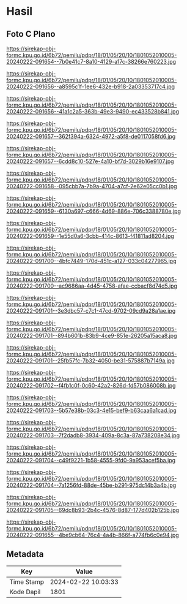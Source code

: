 # Hasil

## Foto C Plano

https://sirekap-obj-formc.kpu.go.id/6b72/pemilu/pdpr/18/01/05/20/10/1801052010005-20240222-091654--7b0e41c7-8a10-4129-a17c-38266e760223.jpg

https://sirekap-obj-formc.kpu.go.id/6b72/pemilu/pdpr/18/01/05/20/10/1801052010005-20240222-091656--a8595c1f-1ee6-432e-b918-2a03353717c4.jpg

https://sirekap-obj-formc.kpu.go.id/6b72/pemilu/pdpr/18/01/05/20/10/1801052010005-20240222-091656--41a1c2a5-363b-49e3-9490-ec433528b841.jpg

https://sirekap-obj-formc.kpu.go.id/6b72/pemilu/pdpr/18/01/05/20/10/1801052010005-20240222-091657--362f394a-6324-4972-a5f8-de0117058fd6.jpg

https://sirekap-obj-formc.kpu.go.id/6b72/pemilu/pdpr/18/01/05/20/10/1801052010005-20240222-091657--6cdd8c10-527e-4a10-bf7d-3029b16e9107.jpg

https://sirekap-obj-formc.kpu.go.id/6b72/pemilu/pdpr/18/01/05/20/10/1801052010005-20240222-091658--095cbb7a-7b9a-4704-a7cf-2e62e05cc0b1.jpg

https://sirekap-obj-formc.kpu.go.id/6b72/pemilu/pdpr/18/01/05/20/10/1801052010005-20240222-091659--6130a697-c666-4d69-886e-706c3388780e.jpg

https://sirekap-obj-formc.kpu.go.id/6b72/pemilu/pdpr/18/01/05/20/10/1801052010005-20240222-091659--1e55d0a6-3cbb-414c-8613-f41811ad8204.jpg

https://sirekap-obj-formc.kpu.go.id/6b72/pemilu/pdpr/18/01/05/20/10/1801052010005-20240222-091700--4bfc7449-170d-451c-a127-033c04277965.jpg

https://sirekap-obj-formc.kpu.go.id/6b72/pemilu/pdpr/18/01/05/20/10/1801052010005-20240222-091700--ac9686aa-4d45-4758-afae-ccbacf8d74d5.jpg

https://sirekap-obj-formc.kpu.go.id/6b72/pemilu/pdpr/18/01/05/20/10/1801052010005-20240222-091701--3e3dbc57-c7c1-47cd-9702-09cd9a28a1ae.jpg

https://sirekap-obj-formc.kpu.go.id/6b72/pemilu/pdpr/18/01/05/20/10/1801052010005-20240222-091701--894b601b-83b9-4ce9-851e-26205a15aca8.jpg

https://sirekap-obj-formc.kpu.go.id/6b72/pemilu/pdpr/18/01/05/20/10/1801052010005-20240222-091701--25fb57fc-7b32-4050-be31-575887b7149a.jpg

https://sirekap-obj-formc.kpu.go.id/6b72/pemilu/pdpr/18/01/05/20/10/1801052010005-20240222-091702--f4fb1c0f-0c60-42a2-826d-fd57b086008b.jpg

https://sirekap-obj-formc.kpu.go.id/6b72/pemilu/pdpr/18/01/05/20/10/1801052010005-20240222-091703--5b57e38b-03c3-4e15-bef9-b63caa6a1cad.jpg

https://sirekap-obj-formc.kpu.go.id/6b72/pemilu/pdpr/18/01/05/20/10/1801052010005-20240222-091703--7f2dadb8-3934-409a-8c3a-87a738208e34.jpg

https://sirekap-obj-formc.kpu.go.id/6b72/pemilu/pdpr/18/01/05/20/10/1801052010005-20240222-091704--c49f9221-1b58-4555-9fd0-9a953acef5ba.jpg

https://sirekap-obj-formc.kpu.go.id/6b72/pemilu/pdpr/18/01/05/20/10/1801052010005-20240222-091704--7a1256fd-88de-45be-b291-975dc14b3a4b.jpg

https://sirekap-obj-formc.kpu.go.id/6b72/pemilu/pdpr/18/01/05/20/10/1801052010005-20240222-091705--69dc8b93-2b4c-4576-8d87-177d402b125b.jpg

https://sirekap-obj-formc.kpu.go.id/6b72/pemilu/pdpr/18/01/05/20/10/1801052010005-20240222-091655--4be9cb64-76c4-4a4b-866f-a774fb6c0e94.jpg


## Metadata

| Key        | Value               |
| ---------- | ------------------- |
| Time Stamp | 2024-02-22 10:03:33 |
| Kode Dapil | 1801                |




